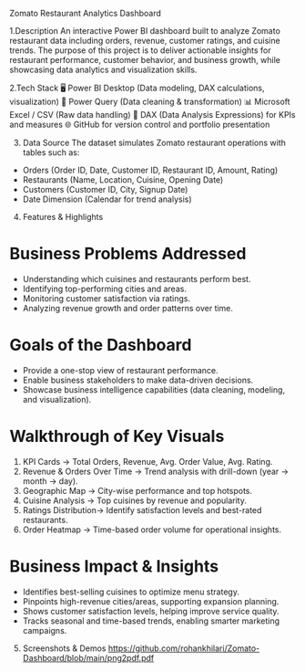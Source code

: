 

Zomato Restaurant Analytics Dashboard

1.Description 
An interactive  Power BI dashboard built to analyze Zomato restaurant data including orders, revenue, customer ratings, and cuisine trends. The purpose of this project is to deliver actionable insights for restaurant performance, customer behavior, and business growth, while showcasing data analytics and visualization skills.

2.Tech Stack 
🖥️ Power BI Desktop (Data modeling, DAX calculations, visualization)
🧹 Power Query (Data cleaning & transformation)
📊 Microsoft Excel / CSV (Raw data handling)
🧮 DAX (Data Analysis Expressions) for KPIs and measures
🌐 GitHub for version control and portfolio presentation

3. Data Source
The dataset simulates Zomato restaurant operations with tables such as:

* Orders (Order ID, Date, Customer ID, Restaurant ID, Amount, Rating)
* Restaurants (Name, Location, Cuisine, Opening Date)
* Customers (Customer ID, City, Signup Date)
* Date Dimension (Calendar for trend analysis)

4. Features & Highlights

# Business Problems Addressed
* Understanding which cuisines and restaurants perform best.
* Identifying top-performing cities and areas.
* Monitoring customer satisfaction via ratings.
* Analyzing revenue growth and order patterns over time.

# Goals of the Dashboard
* Provide a one-stop view of restaurant performance.
* Enable business stakeholders to make data-driven decisions.
* Showcase business intelligence capabilities (data cleaning, modeling, and visualization).

# Walkthrough of Key Visuals
1. KPI Cards → Total Orders, Revenue, Avg. Order Value, Avg. Rating.
2. Revenue & Orders Over Time → Trend analysis with drill-down (year → month → day).
3. Geographic Map → City-wise performance and top hotspots.
4. Cuisine Analysis → Top cuisines by revenue and popularity.
5. Ratings Distribution→ Identify satisfaction levels and best-rated restaurants.
6. Order Heatmap → Time-based order volume for operational insights.

# Business Impact & Insights
* Identifies best-selling cuisines to optimize menu strategy.
* Pinpoints high-revenue cities/areas, supporting expansion planning.
* Shows customer satisfaction levels, helping improve service quality.
* Tracks seasonal and time-based trends, enabling smarter marketing campaigns.

5. Screenshots & Demos 
https://github.com/rohankhilari/Zomato-Dashboard/blob/main/png2pdf.pdf


